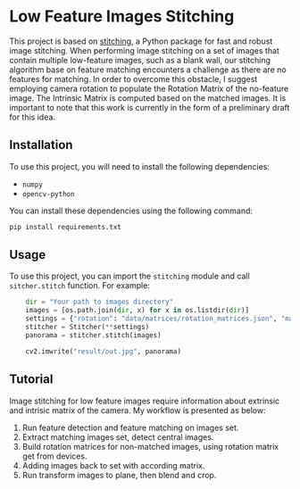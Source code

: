 ﻿# Low Feature Images Stitching
 
This project is based on [stitching](https://github.com/OpenStitching/stitching), a Python package for fast and robust image stitching.
When performing image stitching on a set of images that contain multiple low-feature images, such as a blank wall, our stitching algorithm base on feature matching encounters a challenge as there are no features for matching. 
In order to overcome this obstacle, I suggest employing camera rotation to populate the Rotation Matrix of the no-feature image. 
The Intrinsic Matrix is computed based on the matched images. 
It is important to note that this work is currently in the form of a preliminary draft for this idea.

## Installation

To use this project, you will need to install the following dependencies:

- `numpy`
- `opencv-python`

You can install these dependencies using the following command:

```bash
pip install requirements.txt
```

## Usage

To use this project, you can import the `stitching` module and call `sitcher.stitch` function. For example:

```python
    dir = "Your path to images directory"
    images = [os.path.join(dir, x) for x in os.listdir(dir)]
    settings = {"rotation": "data/matrices/rotation_matrices.json", "matches_graph_dot_file": "graph.txt", "crop": False}
    stitcher = Stitcher(**settings)
    panorama = stitcher.stitch(images)

    cv2.imwrite("result/out.jpg", panorama)
```

## Tutorial

Image stitching for low feature images require information about extrinsic and intrisic matrix of the camera.
My workflow is presented as below:
1. Run feature detection and feature matching on images set.
2. Extract matching images set, detect central images.
3. Build rotation matrices for non-matched images, using rotation matrix get from devices.
4. Adding images back to set with according matrix.
5. Run transform images to plane, then blend and crop.
